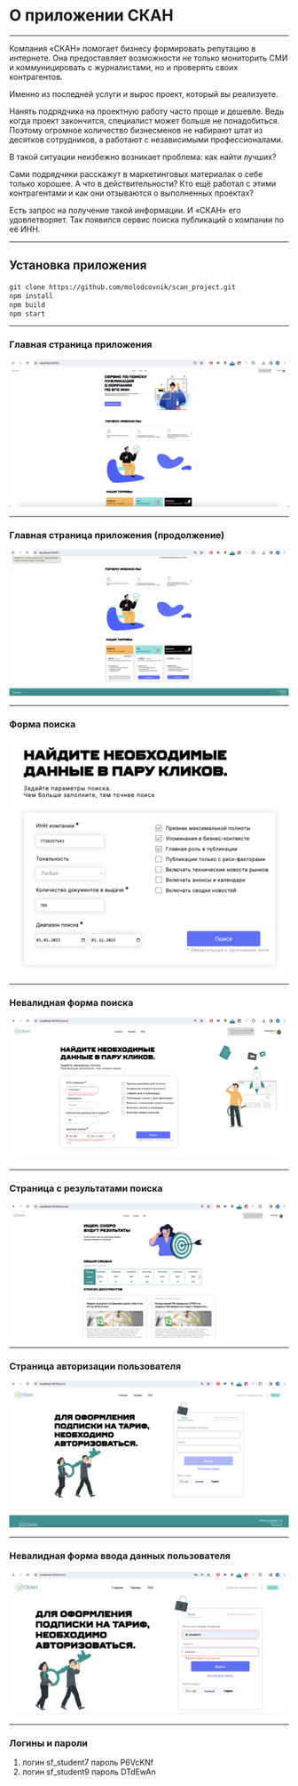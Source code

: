 # О приложении СКАН

___

Компания «СКАН» помогает бизнесу формировать репутацию в интернете. Она предоставляет возможности не только мониторить СМИ и коммуницировать с журналистами, но и проверять своих контрагентов.

Именно из последней услуги и вырос проект, который вы реализуете.

Нанять подрядчика на проектную работу часто проще и дешевле. Ведь когда проект закончится, специалист может больше не понадобиться. Поэтому огромное количество бизнесменов не набирают штат из десятков сотрудников, а работают с независимыми профессионалами.

В такой ситуации неизбежно возникает проблема: как найти лучших?

Сами подрядчики расскажут в маркетинговых материалах о себе только хорошее. А что в действительности? Кто ещё работал с этими контрагентами и как они отзываются о выполненных проектах?

Есть запрос на получение такой информации. И «СКАН» его удовлетворяет. Так появился сервис поиска публикаций о компании по её ИНН.


___

## Установка приложения

```commandline
git clone https://github.com/molodcovnik/scan_project.git
npm install
npm build
npm start
```

___

### Главная страница приложения

![main-page-first](public/image_git/main-page-begin.png)

___

### Главная страница приложения (продолжение)

![main-page-second](public/image_git/main-page-end.png)

___

### Форма поиска

![search-page](public/image_git/valid-fom.png)

___

### Невалидная форма поиска

![invalid-form](public/image_git/invalid-form.png)

___

### Страница с результатами поиска

![results-page](public/image_git/results-page.png)

___

### Страница авторизации пользователя

![auth-form](public/image_git/auth-page.png)

___

### Невалидная форма ввода данных пользователя

![invalid-auth-form](public/image_git/invalid-auth-form.png)
_____


### Логины и пароли


1. логин  sf_student7  пароль P6VcKNf
2. логин  sf_student9  пароль DTdEwAn

